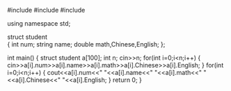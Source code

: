 #include<iostream>
#include<string>
#include<cstring>
	
using namespace std;

struct student	
{
	int num;
	string name;
	double math,Chinese,English; 
};
	
int main()
{
	struct student a[100];
	int n;
	cin>>n;
	for(int i=0;i<n;i++)
	{
		cin>>a[i].num>>a[i].name>>a[i].math>>a[i].Chinese>>a[i].English;
	}
	for(int i=0;i<n;i++)
	{
		cout<<a[i].num<<" "<<a[i].name<<" "<<a[i].math<<" "<<a[i].Chinese<<" "<<a[i].English;
    }
	return 0;
}
			
			
			
			
